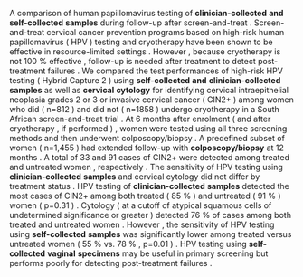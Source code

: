 A comparison of human papillomavirus testing of **clinician-collected** **and** **self-collected** **samples** during follow-up after screen-and-treat . Screen-and-treat cervical cancer prevention programs based on high-risk human papillomavirus ( HPV ) testing and cryotherapy have been shown to be effective in resource-limited settings . However , because cryotherapy is not 100 % effective , follow-up is needed after treatment to detect post-treatment failures . We compared the test performances of high-risk HPV testing ( Hybrid Capture 2 ) using **self-collected** **and** **clinician-collected** **samples** as well as **cervical** **cytology** for identifying cervical intraepithelial neoplasia grades 2 or 3 or invasive cervical cancer ( CIN2+ ) among women who did ( n=812 ) and did not ( n=1858 ) undergo cryotherapy in a South African screen-and-treat trial . At 6 months after enrolment ( and after cryotherapy , if performed ) , women were tested using all three screening methods and then underwent colposcopy/biopsy . A predefined subset of women ( n=1,455 ) had extended follow-up with **colposcopy/biopsy** at 12 months . A total of 33 and 91 cases of CIN2+ were detected among treated and untreated women , respectively . The sensitivity of HPV testing using **clinician-collected** **samples** and cervical cytology did not differ by treatment status . HPV testing of **clinician-collected** **samples** detected the most cases of CIN2+ among both treated ( 85 % ) and untreated ( 91 % ) women ( p=0.31 ) . Cytology ( at a cutoff of atypical squamous cells of undetermined significance or greater ) detected 76 % of cases among both treated and untreated women . However , the sensitivity of HPV testing using **self-collected** **samples** was significantly lower among treated versus untreated women ( 55 % vs. 78 % , p=0.01 ) . HPV testing using **self-collected** **vaginal** **specimens** may be useful in primary screening but performs poorly for detecting post-treatment failures . 